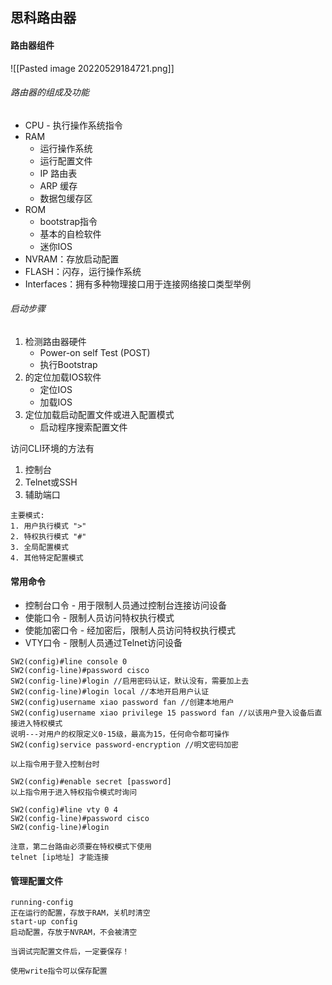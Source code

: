## 思科路由器

#### 路由器组件
![[Pasted image 20220529184721.png]]

###### 路由器的组成及功能
- CPU - 执行操作系统指令
- RAM
	- 运行操作系统
	- 运行配置文件
	- IP 路由表
	- ARP 缓存
	- 数据包缓存区
- ROM
	- bootstrap指令
	- 基本的自检软件
	- 迷你IOS
- NVRAM：存放启动配置
- FLASH：闪存，运行操作系统
- Interfaces：拥有多种物理接口用于连接网络接口类型举例

###### 启动步骤
1. 检测路由器硬件
	- Power-on self Test (POST)
	- 执行Bootstrap
2. 的定位加载IOS软件
	- 定位IOS
	- 加载IOS
3. 定位加载启动配置文件或进入配置模式
	- 启动程序搜索配置文件

访问CLI环境的方法有
1. 控制台
2. Telnet或SSH
3. 辅助端口

```
主要模式:
1. 用户执行模式 ">"
2. 特权执行模式 "#"
3. 全局配置模式
4. 其他特定配置模式
```

#### 常用命令
- 控制台口令 - 用于限制人员通过控制台连接访问设备
- 使能口令 - 限制人员访问特权执行模式
- 使能加密口令 - 经加密后，限制人员访问特权执行模式
- VTY口令 - 限制人员通过Telnet访问设备

```cisco
SW2(config)#line console 0  
SW2(config-line)#password cisco  
SW2(config-line)#login //启用密码认证，默认没有，需要加上去  
SW2(config-line)#login local //本地开启用户认证  
SW2(config)username xiao password fan //创建本地用户  
SW2(config)username xiao privilege 15 password fan //以该用户登入设备后直接进入特权模式  
说明---对用户的权限定义0-15级，最高为15，任何命令都可操作  
SW2(config)service password-encryption //明文密码加密

以上指令用于登入控制台时

SW2(config)#enable secret [password]
以上指令用于进入特权指令模式时询问
```

```cisco
SW2(config)#line vty 0 4 
SW2(config-line)#password cisco  
SW2(config-line)#login

注意，第二台路由必须要在特权模式下使用
telnet [ip地址] 才能连接
```

#### 管理配置文件
```
running-config
正在运行的配置，存放于RAM，关机时清空
start-up config
启动配置，存放于NVRAM，不会被清空

当调试完配置文件后，一定要保存！

使用write指令可以保存配置
```